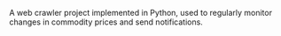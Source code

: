 A web crawler project implemented in Python, used to regularly monitor changes in commodity prices and send notifications.
